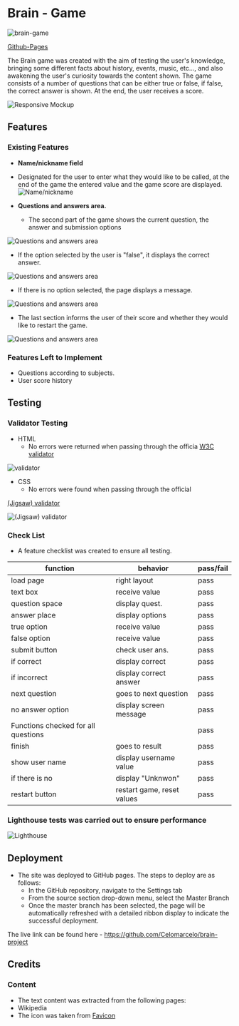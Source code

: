 # Brain - Game
![brain-game](assets/images/android-chrome-192x192.png)

[Github-Pages](https://celomarcelo.github.io/brain-project/)

The Brain game was created with the aim of testing the user's knowledge, bringing some different facts about history, events, music, etc..., and also awakening the user's curiosity towards the content shown.
The game consists of a number of questions that can be either true or false, if false, the correct answer is shown.
At the end, the user receives a score.

![Responsive Mockup](assets/images/mockup.png)

## Features 

### Existing Features

- __Name/nickname field__

 - Designated for the user to enter what they would like to be called, at the end of the game the entered value and the game score are displayed.
![Name/nickname](assets/images/first-part.png)

- __Questions and answers area.__

  - The second part of the game shows the current question, the answer and submission options

![Questions and answers area](assets/images/secon-part-c-answer.png)

  - If the option selected by the user is "false", it displays the correct answer.

![Questions and answers area](assets/images/second-part-answer.png)

  - If there is no option selected, the page displays a message.

![Questions and answers area](assets/images/no-answer.png)

  - The last section informs the user of their score and whether they would like to restart the game.

![Questions and answers area](assets/images/last-part.png)

### Features Left to Implement

- Questions according to subjects.
- User score history

## Testing 

### Validator Testing 

- HTML
  - No errors were returned when passing through the officia
[W3C validator](https://validator.w3.org)

![validator](assets/images/w3-validator.png)
   
- CSS
  - No errors were found when passing through the official
  
[(Jigsaw) validator](https://jigsaw.w3.org)

![(Jigsaw) validator](assets/images/css-validator.png)
   
### Check List
- A feature checklist was created to ensure all testing.

| function        | behavior                  | pass/fail |
|-----------------|---------------------------|---------- |
| load page       | right layout              | pass      |
| text box        | receive value             | pass      |
| question space  | display quest.            | pass      |
| answer place    | display options           | pass      |
| true option     | receive value             | pass      |
| false option    | receive value             | pass      |
| submit button   | check user ans.           | pass      |
|if correct       | display correct           | pass      |
|if incorrect     | display correct answer    | pass      |
|next question    | goes to next question     | pass      |
|no answer option | display screen message    | pass      |
|Functions checked for all questions         || pass      |
|finish           | goes to result            | pass      |
|show user name   | display username value    | pass      |
|if there is no   | display "Unknwon"         | pass      |
|restart button   | restart game, reset values| pass      |

### Lighthouse tests was carried out to ensure performance

![Lighthouse](assets/images/lighthouse.png)

## Deployment

- The site was deployed to GitHub pages. The steps to deploy are as follows: 
  - In the GitHub repository, navigate to the Settings tab 
  - From the source section drop-down menu, select the Master Branch
  - Once the master branch has been selected, the page will be automatically refreshed with a detailed ribbon display to indicate the successful deployment. 

The live link can be found here - https://github.com/Celomarcelo/brain-project 


## Credits 

### Content 
 
- The text content was extracted from the following pages:
 - Wikipedia
- The icon was taken from 
[Favicon](https://favicon.io)